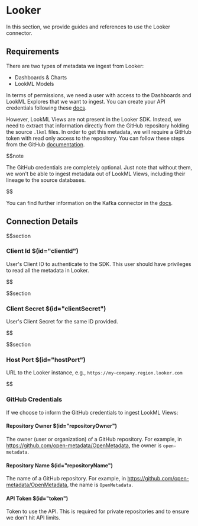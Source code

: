 # Looker

In this section, we provide guides and references to use the Looker connector.

## Requirements

There are two types of metadata we ingest from Looker:
- Dashboards & Charts
- LookML Models

In terms of permissions, we need a user with access to the Dashboards and LookML Explores that we want to ingest. You can
create your API credentials following these [docs](https://cloud.google.com/looker/docs/api-auth).

However, LookML Views are not present in the Looker SDK. Instead, we need to extract that information directly from
the GitHub repository holding the source `.lkml` files. In order to get this metadata, we will require a GitHub token
with read only access to the repository. You can follow these steps from the GitHub [documentation](https://docs.github.com/en/enterprise-server@3.4/authentication/keeping-your-account-and-data-secure/creating-a-personal-access-token).

$$note

The GitHub credentials are completely optional. Just note that without them, we won't be able to ingest metadata
out of LookML Views, including their lineage to the source databases.

$$

You can find further information on the Kafka connector in the [docs](https://docs.open-metadata.org/connectors/dashboard/looker).

## Connection Details

$$section
### Client Id $(id="clientId")

User's Client ID to authenticate to the SDK. This user should have privileges to read all the metadata in Looker.

$$

$$section
### Client Secret $(id="clientSecret")

User's Client Secret for the same ID provided.

$$

$$section
### Host Port $(id="hostPort")

URL to the Looker instance, e.g., `https://my-company.region.looker.com`

$$

### GitHub Credentials

If we choose to inform the GitHub credentials to ingest LookML Views:

#### Repository Owner $(id="repositoryOwner")

The owner (user or organization) of a GitHub repository. For example, in https://github.com/open-metadata/OpenMetadata, the owner is `open-metadata`.

#### Repository Name $(id="repositoryName")

The name of a GitHub repository. For example, in https://github.com/open-metadata/OpenMetadata, the name is `OpenMetadata`.

#### API Token $(id="token")

Token to use the API. This is required for private repositories and to ensure we don't hit API limits.

